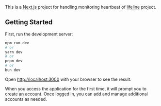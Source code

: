 This is a [Next.js](https://nextjs.org) project for handling monitoring heartbeat of [lifeline](https://github.com/angga2oioi/lifeline) project.

## Getting Started

First, run the development server:

```bash
npm run dev
# or
yarn dev
# or
pnpm dev
# or
bun dev
```

Open [http://localhost:3000](http://localhost:3000) with your browser to see the result.

When you access the application for the first time, it will prompt you to create an account. Once logged in, you can add and manage additional accounts as needed.
